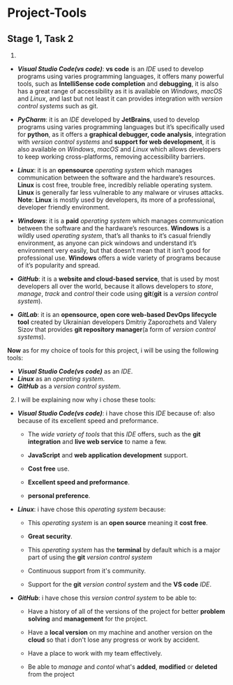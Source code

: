 # Project-Tools
## Stage 1, Task 2

1.	
- ***Visual Studio Code(vs code)***: **vs code** is an *IDE* used to develop programs using varies programming languages, it offers many powerful tools, such as **IntelliSense code completion** and **debugging**, it is also has a great range of accessibility as it is available on *Windows*, *macOS* and *Linux*, and last but not least it can provides integration with *version control systems* such as git.

- ***PyCharm***: it is an *IDE* developed by **JetBrains**, used to develop programs using varies programming languages but it’s specifically used for **python**, as it offers a **graphical debugger, code analysis**, integration with *version control systems* and **support for web development**, it is also available on *Windows*, *macOS* and *Linux* which allows developers to keep working cross-platforms, removing accessibility barriers.

- ***Linux***: it is an **opensource** *operating system* which manages communication between the software and the hardware’s resources. **Linux** is cost free, trouble free, incredibly reliable operating system. **Linux** is generally far less vulnerable to any malware or viruses attacks.
**Note**: **Linux** is mostly used by developers, its more of a professional, developer friendly environment.

- ***Windows***: it is a **paid** *operating system* which manages communication between the software and the hardware’s resources. **Windows** is a wildly used *operating system*, that’s all thanks to it’s casual friendly environment, as anyone can pick windows and understand it’s environment very easily, but that doesn’t mean that it isn’t good for professional use. **Windows** offers a wide variety of programs because of it’s popularity and spread.

- ***GitHub***: it is a **website and cloud-based service**, that is used by most developers all over the world, because it allows developers to *store*, *manage*, *track* and *control* their code using **git**(**git** is a *version control system*).

- ***GitLab***: it is an **opensource, open core web-based DevOps lifecycle tool** created by Ukrainian developers Dmitriy Zaporozhets and Valery Sizov that provides **git repository manager**(a form of *version control systems*).

**Now** as for my choice of tools for this project, i will be using the following tools:
- ***Visual Studio Code(vs code)*** as an *IDE*.
- ***Linux*** as an *operating system*.
- ***GitHub*** as a *version control system*.


2. I will be explaining now why i chose these tools: 

- ***Visual Studio Code(vs code)***: i have chose this *IDE* because of: also because of its excellent speed and preformance.
    - The *wide variety of tools* that this *IDE* offers, such as the **git integration** and **live web service** to name a few.

    - **JavaScript** and **web application development** support.
    - **Cost free** use.
    - **Excellent speed and preformance**.
    - **personal preference**.

- ***Linux***: i have chose this *operating system* because:
    - This *operating system* is an **open source** meaning it **cost free**.

    - **Great security**.
    - This *operating system* has the **terminal** by default which is a major part of using the **git** *version control system*

    - Continuous  support from it's community.
    - Support for the **git** *version control system* and the **VS code** *IDE*.

- ***GitHub***: i have chose this *version control system* to be able to:
    - Have a history of all of the versions of the project for better **problem solving** and **management** for the project.

    - Have a **local version** on my machine and another version on the **cloud** so that i don't lose any progress or work by accident.

    - Have a place to work with my team effectively.
    - Be able to *manage* and *contol* what's **added**, **modified** or **deleted** from the project